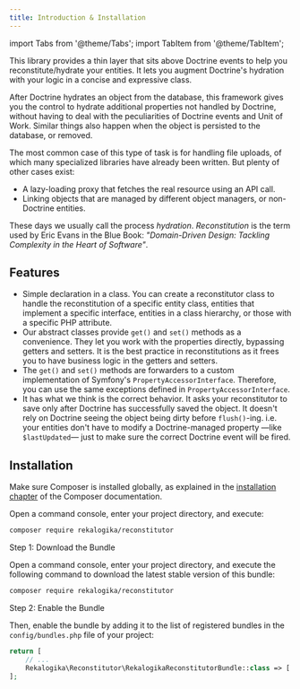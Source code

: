 ```yaml
---
title: Introduction & Installation
---
```


import Tabs from '@theme/Tabs';
import TabItem from '@theme/TabItem';

This library provides a thin layer that sits above Doctrine events to help you
reconstitute/hydrate your entities. It lets you augment Doctrine's hydration
with your logic in a concise and expressive class.

After Doctrine hydrates an object from the database, this framework gives you
the control to hydrate additional properties not handled by Doctrine, without
having to deal with the peculiarities of Doctrine events and Unit of Work.
Similar things also happen when the object is persisted to the database, or
removed.

The most common case of this type of task is for handling file uploads, of
which many specialized libraries have already been written. But plenty of other
cases exist:

* A lazy-loading proxy that fetches the real resource using an API call.
* Linking objects that are managed by different object managers, or non-Doctrine
  entities.

These days we usually call the process *hydration*. *Reconstitution* is the term
used by Eric Evans in the Blue Book: *"Domain-Driven Design: Tackling Complexity
in the Heart of Software"*.

Features
--------

* Simple declaration in a class. You can create a reconstitutor class to handle
  the reconstitution of a specific entity class, entities that implement a
  specific interface, entities in a class hierarchy, or those with a specific
  PHP attribute.
* Our abstract classes provide `get()` and `set()` methods as a convenience.
  They let you work with the properties directly, bypassing getters and setters.
  It is the best practice in reconstitutions as it frees you to have business
  logic in the getters and setters.
* The `get()` and `set()` methods are forwarders to a custom implementation of
  Symfony's `PropertyAccessorInterface`. Therefore, you can use the same
  exceptions defined in `PropertyAccessorInterface`.
* It has what we think is the correct behavior. It asks your reconstitutor to
  save only after Doctrine has successfully saved the object. It doesn't rely on
  Doctrine seeing the object being dirty before `flush()`-ing. i.e. your
  entities don't have to modify a Doctrine-managed property —like
  `$lastUpdated`— just to make sure the correct Doctrine event will be fired.

Installation
------------

Make sure Composer is installed globally, as explained in the
[installation chapter](https://getcomposer.org/doc/00-intro.md)
of the Composer documentation.

<Tabs>
<TabItem value="flex" label="With Symfony Flex">

Open a command console, enter your project directory, and execute:

```bash
composer require rekalogika/reconstitutor
```
</TabItem>

<TabItem value="noflex" label="Without Symfony Flex">

Step 1: Download the Bundle

Open a command console, enter your project directory, and execute the
following command to download the latest stable version of this bundle:

```bash
composer require rekalogika/reconstitutor
```

Step 2: Enable the Bundle

Then, enable the bundle by adding it to the list of registered bundles
in the `config/bundles.php` file of your project:

```php title=config/bundles.php
return [
    // ...
    Rekalogika\Reconstitutor\RekalogikaReconstitutorBundle::class => ['all' => true],
];
```
</TabItem>
</Tabs>
